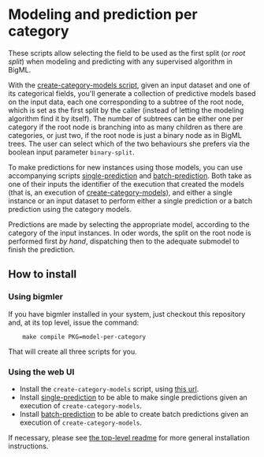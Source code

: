 # Modeling and prediction per category

These scripts allow selecting the field to be used as the first split
(or *root split*) when modeling and predicting with any supervised
algorithm in BigML.

With the [create-category-models script](create-category-models),
given an input dataset and one of its categorical fields, you'll
generate a collection of predictive models based on the input data,
each one corresponding to a subtree of the root node, which is set as
the first split by the caller (instead of letting the modeling
algorithm find it by itself).  The number of subtrees can be either
one per category if the root node is branching into as many children
as there are categories, or just two, if the root node is just a
binary node as in BigML trees.  The user can select which of the two
behaviours she prefers via the boolean input parameter `binary-split`.

To make predictions for new instances using those models, you can use
accompanying scripts [single-prediction](single-prediction)
and [batch-prediction](batch-prediction).  Both take as one of their
inputs the identifier of the execution that created the models (that
is, an execution of [create-category-models](create-category-models)),
and either a single instance or an input dataset to perform either a
single prediction or a batch prediction using the category models.

Predictions are made by selecting the appropriate model, according to
the category of the input instances.  In oder words, the split on the
root node is performed first *by hand*, dispatching then to the
adequate submodel to finish the prediction.

## How to install

### Using bigmler

If you have bigmler installed in your system, just checkout this
repository and, at its top level, issue the command:

        make compile PKG=model-per-category

That will create all three scripts for you.

### Using the web UI

- Install the `create-category-models` script, using
  [this url](./create-category-models).
- Install [single-prediction](./single-prediction) to be able to make
  single predictions given an execution of `create-category-models`.
- Install [batch-prediction](./batch-prediction) to be able to create
  batch predictions given an execution of `create-category-models`.

If necessary, please see [the top-level readme](../readme.md) for more general
installation instructions.
